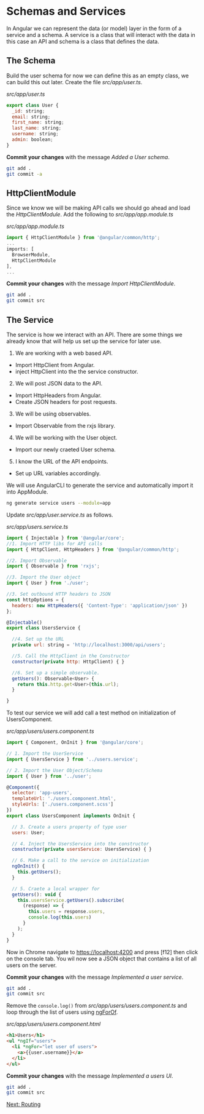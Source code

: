# Schemas and Services

In Angular we can represent the data (or model) layer in the form of a service and a schema. A service is a class that will interact with the data in this case an API and schema is a class that defines the data.

## The Schema
Build the user schema for now we can define this as an empty class, we can build this out later. Create the file *src/app/user.ts*.

*src/app/user.ts*
```js
export class User {
  _id: string;
  email: string;
  first_name: string;
  last_name: string;
  username: string;
  admin: boolean;
}

```

**Commit your changes** with the message *Added a User schema*.

```sh
git add .
git commit -a
```

## HttpClientModule

Since we know we will be making API calls we should go ahead and load the *HttpClientModule*. Add the following to *src/app/app.module.ts*

*src/app/app.module.ts*
```js
import { HttpClientModule } from '@angular/common/http';
...
imports: [
  BrowserModule,
  HttpClientModule
],
...
```

**Commit your changes** with the message *Import  HttpClientModule*.

```sh
git add .
git commit src
```

## The Service

The service is how we interact with an API. There are some things we already know that will help us set up the service for later use.

1. We are working with a web based API.
  * Import HttpClient from Angular.
  * inject HttpClient into the the service constructor.
2. We will post JSON data to the API.
  * Import HttpHeaders from Angular.
  * Create JSON headers for post requests.
3. We will be using observables.
  * Import Observable from the rxjs library.
4. We will be working with the User object.
  * Import our newly craeted User schema.
5. I know the URL of the API endpoints.
  * Set up URL variables accordingly.

We will use AngularCLI to generate the service and automatically import it into AppModule.

```sh
ng generate service users --module=app
```

Update *src/app/user.service.ts* as follows.

*src/app/users.service.ts*
```js
import { Injectable } from '@angular/core';
//1. Import HTTP libs for API calls
import { HttpClient, HttpHeaders } from '@angular/common/http';

//2. Import Observable 
import { Observable } from 'rxjs';

//3. Import the User object
import { User } from './user';

//3. Set outbound HTTP headers to JSON
const httpOptions = {
  headers: new HttpHeaders({ 'Content-Type': 'application/json' })
};

@Injectable()
export class UsersService {

  //4. Set up the URL
  private url: string = 'http://localhost:3000/api/users';

  //5. Call the HttpClient in the Constructor
  constructor(private http: HttpClient) { }

  //6. Set up a simple observable.
  getUsers(): Observable<User> {
    return this.http.get<User>(this.url);
  }

}
```

To test our service we will add call a test method on initialization of UsersComponent.

*src/app/users/users.component.ts*
```js
import { Component, OnInit } from '@angular/core';

// 1. Import the UserService
import { UsersService } from '../users.service';

// 2. Import the User Object/Schema
import { User } from '../user';

@Component({
  selector: 'app-users',
  templateUrl: './users.component.html',
  styleUrls: ['./users.component.scss']
})
export class UsersComponent implements OnInit {

  // 3. Create a users property of type user
  users: User;

  // 4. Inject the UsersService into the constructor
  constructor(private usersService: UsersService) { }

  // 6. Make a call to the service on initialization
  ngOnInit() {
    this.getUsers();
  }

  // 5. Craete a local wrapper for
  getUsers(): void {
    this.usersService.getUsers().subscribe(
      (response) => {
        this.users = response.users,
        console.log(this.users)
      }
    );
  }
}
```

Now in Chrome navigate to [https://localhost:4200](https://localhost:4200) and press [f12] then click on the console tab. You wil now see a JSON object that contains a list of all users on the server.

**Commit your changes** with the message *Implemented a user service*.

```sh
git add .
git commit src
```

Remove the ```console.log()``` from *src/app/users/users.component.ts* and loop through the list of users using [ngForOf](https://angular.io/api/common/NgForOf).

*src/app/users/users.component.html*
```html
<h1>Users</h1>
<ul *ngIf="users">
  <li *ngFor="let user of users">
    <a>{{user.username}}</a>
  </li>
</ul>
```

**Commit your changes** with the message *Implemented a users UI*.

```sh
git add .
git commit src
```


[Next: Routing](04-Routing.md)

